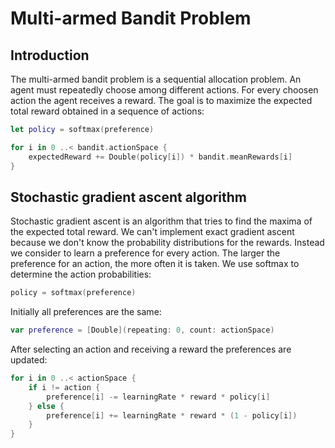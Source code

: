 #  Multi-armed Bandit Problem

## Introduction

The multi-armed bandit problem is a sequential allocation problem. An agent must repeatedly choose among different actions. For every choosen action the agent receives a reward. The goal is to maximize the expected total reward obtained in a sequence of actions:

```swift
let policy = softmax(preference)

for i in 0 ..< bandit.actionSpace {
    expectedReward += Double(policy[i]) * bandit.meanRewards[i]
}
```
## Stochastic gradient ascent algorithm
Stochastic gradient ascent is an algorithm that tries to find the maxima of the expected total reward. We can't implement exact gradient ascent because we don't know the probability distributions for the rewards.
Instead we consider to learn a preference for every action. The larger the preference for an action, the more often it is taken. We use softmax to determine the action probabilities:

```swift
policy = softmax(preference)
```

Initially all preferences are the same:
```swift
var preference = [Double](repeating: 0, count: actionSpace)
```
After selecting an action and receiving a reward the preferences are updated:
```swift
for i in 0 ..< actionSpace {
    if i != action {
        preference[i] -= learningRate * reward * policy[i]
    } else {
        preference[i] += learningRate * reward * (1 - policy[i])
    }
}
```
